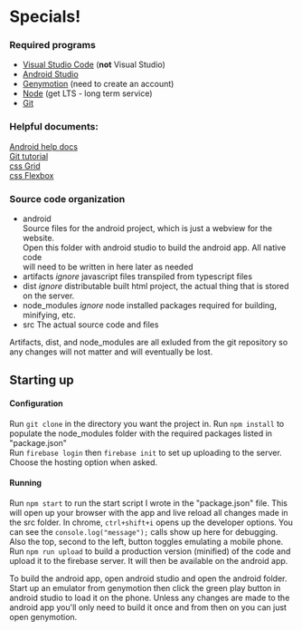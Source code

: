 # Specials!

### Required programs
* [Visual Studio Code](https://code.visualstudio.com/) (**not** Visual Studio)
* [Android Studio](https://developer.android.com/studio/index.html)
* [Genymotion](https://www.genymotion.com/fun-zone/) (need to create an account)
* [Node](https://nodejs.org/en/) (get LTS - long term service)
* [Git](https://git-scm.com/downloads)

### Helpful documents:
[Android help docs](https://developer.android.com/guide/webapps/index.html)  
[Git tutorial](https://try.github.io/levels/1/challenges/1)  
[css Grid](https://css-tricks.com/snippets/css/complete-guide-grid/)  
[css Flexbox](https://css-tricks.com/snippets/css/a-guide-to-flexbox/)  

### Source code organization
* android  
    Source files for the android project, which is just a webview for the website.  
    Open this folder with android studio to build the android app. All native code  
    will need to be written in here later as needed
* artifacts *ignore*
    javascript files transpiled from typescript files
* dist *ignore*
    distributable built html project, the actual thing that is stored on the server.
* node_modules *ignore*
    node installed packages required for building, minifying, etc. 
* src
    The actual source code and files

Artifacts, dist, and node_modules are all exluded from the git repository so any changes will not matter and will eventually be lost.

## Starting up

#### Configuration
Run ``` git clone ``` in the directory you want the project in.
Run ``` npm install ``` to populate the node_modules folder with the required packages listed in "package.json"  
Run ``` firebase login ``` then ``` firebase init ``` to set up uploading to the server. Choose the hosting option when asked.

#### Running
Run ``` npm start ``` to run the start script I wrote in the "package.json" file. This will open up your browser with the app and live reload all changes made in the src folder. In chrome, ``` ctrl+shift+i ``` opens up the developer options. You can see the ``` console.log("message"); ``` calls show up here for debugging. Also the top, second to the left, button toggles emulating a mobile phone.  
Run ``` npm run upload ``` to build a production version (minified) of the code and upload it to the firebase server. It will then be available on the android app.

To build the android app, open android studio and open the android folder. Start up an emulator from genymotion then click the green play button in android studio to load it on the phone. Unless any changes are made to the android app you'll only need to build it once and from then on you can just open genymotion.